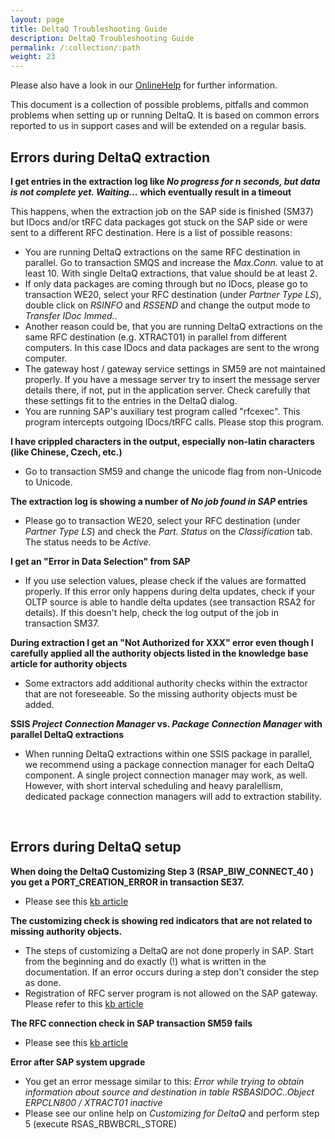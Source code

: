 ```yaml
---
layout: page
title: DeltaQ Troubleshooting Guide
description: DeltaQ Troubleshooting Guide
permalink: /:collection/:path
weight: 23
---
```


Please also have a look in our [OnlineHelp](https://help.theobald-software.com/en/) for further information.

This document is a collection of possible problems, pitfalls and common problems when setting up or running DeltaQ. It is based on common errors reported to us in support cases and will be extended on a regular basis.

## Errors during DeltaQ extraction
**I get entries in the extraction log like *No progress for n seconds, but data is not complete yet. Waiting...* which eventually result in a timeout**

This happens, when the extraction job on the SAP side is finished (SM37) but IDocs and/or tRFC data packages got stuck on the SAP side or were sent to a different RFC destination. Here is a list of possible reasons:

* You are running DeltaQ extractions on the same RFC destination in parallel. Go to transaction SMQS and increase the *Max.Conn.* value to at least 10. With single DeltaQ extractions, that value should be at least 2.
* If only data packages are coming through but no IDocs, please go to transaction WE20, select your RFC destination (under *Partner Type LS*), double click on *RSINFO* and *RSSEND* and change the output mode to *Transfer IDoc Immed.*.
* Another reason could be, that you are running DeltaQ extractions on the same RFC destination (e.g. XTRACT01) in parallel from different computers. In this case IDocs and data packages are sent to the wrong computer.
* The gateway host / gateway service settings in SM59 are not maintained properly. If you have a message server try to insert the message server details there, if not, put in the application server. Check carefully that these settings fit to the entries in the DeltaQ dialog.
* You are running SAP's auxiliary test program called "rfcexec". This program intercepts outgoing IDocs/tRFC calls. Please stop this program.

**I have crippled characters in the output, especially non-latin characters (like Chinese, Czech, etc.)**
* Go to transaction SM59 and change the unicode flag from non-Unicode to Unicode.

**The extraction log is showing a number of  _No job found in SAP_ entries**
* Please go to transaction WE20, select your RFC destination (under *Partner Type LS*) and check the *Part. Status* on the *Classification* tab. The status needs to be *Active*. 

**I get an "Error in Data Selection" from SAP**
* If you use selection values, please check if the values are formatted properly. If this error only happens during delta updates, check if your OLTP source is able to handle delta updates (see transaction RSA2 for details). If this doesn't help, check the log output of the job in transaction SM37.

**During extraction I get an "Not Authorized for XXX" error even though I carefully applied all the authority objects listed in the knowledge base article for authority objects**
* Some extractors add additional authority checks within the extractor that are not foreseeable. So the missing authority objects must be added. 


**SSIS _Project Connection Manager_ vs. _Package Connection Manager_ with parallel DeltaQ extractions**
* When running DeltaQ extractions within one SSIS package in parallel, we recommend using a package connection manager for each DeltaQ component. A single project connection manager may work, as well. 
However, with short interval scheduling and heavy paralellism, dedicated package connection managers will add to extraction stability. 
<br>

## Errors during DeltaQ setup
**When doing the DeltaQ Customizing Step 3 (RSAP_BIW_CONNECT_40 ) you get a PORT_CREATION_ERROR in transaction SE37.**
* Please see this [kb article](https://kb.theobald-software.com/sap/PORT_CREATION_ERROR)


**The customizing check is showing red indicators that are not related to missing authority objects.**
* The steps of customizing a DeltaQ are not done properly in SAP. Start from the beginning and do exactly (!) what is written in the documentation. If an error occurs during a step don't consider the step as done.
* Registration of RFC server program is not allowed on the SAP gateway. Please refer to this [kb article](https://kb.theobald-software.com/sap/registering-rfc-server-in-sap-releases-in-kernel-release-720-and-higher)


**The RFC connection check in SAP transaction SM59 fails** 
* Please see this [kb article](https://kb.theobald-software.com/troubleshooting/sm59-rfc---connection-test-fails)


**Error after SAP system upgrade**
* You get an error message similar to this: *Error while trying to obtain information about source and destination in table RSBASIDOC..Object ERPCLN800 / XTRACT01 inactive*
* Please see our online help on *Customizing for DeltaQ* and perform step 5 (execute RSAS_RBWBCRL_STORE)

